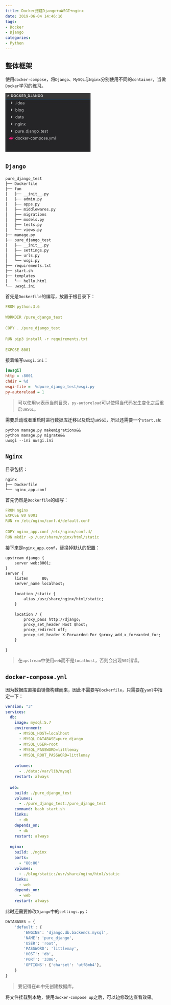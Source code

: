 ```yaml
---
title: Docker搭建Django+uWSGI+nginx
date: 2019-06-04 14:46:16
tags:
- Docker
- Django
categories:
- Python
---
```


## 整体框架

使用`docker-compose`，将`Django`、`MySQL`与`Nginx`分别使用不同的`container`，当做`Docker`学习的练习。

![项目结构](/assets/结构图.jpg)

<!--more-->

## `Django`

```shell 
pure_django_test
├── Dockerfile
├── fun
│   ├── __init__.py
│   ├── admin.py
│   ├── apps.py
│   ├── middlewares.py
│   ├── migrations
│   ├── models.py
│   ├── tests.py
│   └── views.py
├── manage.py
├── pure_django_test
│   ├── __init__.py
│   ├── settings.py
│   ├── urls.py
│   └── wsgi.py
├── requirements.txt
├── start.sh
├── templates
│   └── hello.html
└── uwsgi.ini
```

首先是`Dockerfile`的编写，放置于根目录下：

```yaml 
FROM python:3.6

WORKDIR /pure_django_test

COPY . /pure_django_test

RUN pip3 install -r requirements.txt

EXPOSE 8001
```

接着编写`uwsgi.ini`：

```ini 
[uwsgi]
http = :8001
chdir = %d
wsgi-file =  %dpure_django_test/wsgi.py
py-autoreload = 1
```

> 可以使用`%d`表示当前目录，`py-autoreload`可以使得当代码发生变化之后重启`uWSGI`。

需要启动或者重启时进行数据库迁移以及启动`uWSGI`，所以还需要一个`start.sh`:

```shell 
python manage.py makemigrations&&
python manage.py migrate&&
uwsgi --ini uwsgi.ini
```

## `Nginx`

目录包括：

```shell 
nginx
├── Dockerfile
└── nginx_app.conf
```

首先仍然是`Dockerfile`的编写：

```yaml 
FROM nginx
EXPOSE 80 8001
RUN rm /etc/nginx/conf.d/default.conf

COPY nginx_app.conf /etc/nginx/conf.d/
RUN mkdir -p /usr/share/nginx/html/static
```

接下来是`nginx_app.conf`，替换掉默认的配置：

```shell
upstream django {
    server web:8001;
}
server {
    listen      80;
    server_name localhost;

    location /static {
        alias /usr/share/nginx/html/static;
    }

    location / {
        proxy_pass http://django;
        proxy_set_header Host $host;
        proxy_redirect off;
        proxy_set_header X-Forwarded-For $proxy_add_x_forwarded_for;
    }

}
```

> 在`upstream`中使用`web`而不是`localhost`，否则会出现`502`错误。

## `docker-compose.yml`

因为数据库直接由镜像构建而来，因此不需要写`Dockerfile`，只需要在`yaml`中指定一下：

```yaml 
version: "3"
services:
  db:
    image: mysql:5.7
    environment:
      - MYSQL_HOST=localhost
      - MYSQL_DATABASE=pure_django
      - MYSQL_USER=root
      - MYSQL_PASSWORD=littlemay
      - MYSQL_ROOT_PASSWORD=littlemay

    volumes:
      - ./data:/var/lib/mysql
    restart: always

  web:
    build: ./pure_django_test
    volumes:
      - ./pure_django_test:/pure_django_test
    command: bash start.sh
    links:
      - db
    depends_on:
      - db
    restart: always

  nginx:
    build: ./nginx
    ports:
      - "80:80"
    volumes:
      - ./blog/static:/usr/share/nginx/html/static
    links:
      - web
    depends_on:
      - web
    restart: always
```

此时还需要修改`Django`中的`settings.py`：

```python 
DATABASES = {
    'default': {
        'ENGINE': 'django.db.backends.mysql',
        'NAME': 'pure_django',
        'USER': 'root',
        'PASSWORD': 'littlemay',
        'HOST': 'db',
        'PORT': '3306',
        'OPTIONS': {'charset': 'utf8mb4'},
    }
}
```

> 要记得在`db`中先创建数据库。

将文件挂载到本地，使用`docker-compose up`之后，可以边修改边查看效果。